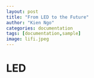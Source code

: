 ```yaml
---
layout: post
title: "From LED to the Future"
author: "Kien Ngo"
categories: documentation
tags: [documentation,sample]
image: lifi.jpeg
---
```


# LED
